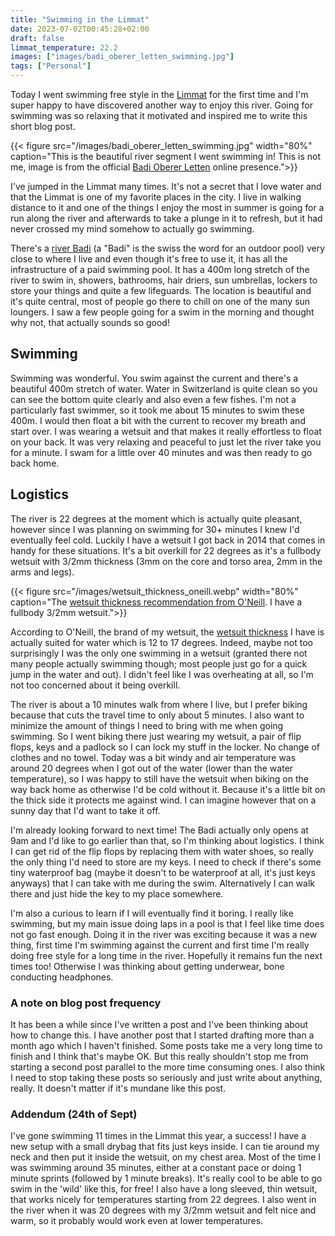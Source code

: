 ```yaml
---
title: "Swimming in the Limmat"
date: 2023-07-02T00:45:28+02:00
draft: false
limmat_temperature: 22.2
images: ["images/badi_oberer_letten_swimming.jpg"]
tags: ["Personal"]
---
```

Today I went swimming free style in the [Limmat](https://en.wikipedia.org/wiki/Limmat) for the first time and I'm super happy to have discovered another way to enjoy this river. Going for swimming was so relaxing that it motivated and inspired me to write this short blog post. 

{{< figure src="/images/badi_oberer_letten_swimming.jpg"  width="80%" caption="This is the beautiful river segment I went swimming in! This is not me, image is from the official [Badi Oberer Letten](https://www.zuerich.com/en/visit/sport/upper-letten-river-pool) online presence.">}}

I've jumped in the Limmat many times. It's not a secret that I love water and that the Limmat is one of my favorite places in the city. I live in walking distance to it and one of the things I enjoy the most in summer is going for a run along the river and afterwards to take a plunge in it to refresh, but it had never crossed my mind somehow to actually go swimming.

There's a [river Badi](https://www.stadt-zuerich.ch/ssd/de/index/sport/schwimmen/sommerbaeder/flussbad_oberer_letten.html) (a "Badi" is the swiss the word for an outdoor pool) very close to where I live and even though it's free to use it, it has all the infrastructure of a paid swimming pool. It has a 400m long stretch of the river to swim in, showers, bathrooms, hair driers, sun umbrellas, lockers to store your things and quite a few lifeguards. The location is beautiful and it's quite central, most of people go there to chill on one of the many sun loungers. I saw a few people going for a swim in the morning and thought why not, that actually sounds so good!

## Swimming
Swimming was wonderful. You swim against the current and there's a beautiful 400m stretch of water. Water in Switzerland is quite clean so you can see the bottom quite clearly and also even a few fishes. I'm not a particularly fast swimmer, so it took me about 15 minutes to swim these 400m. I would then float a bit with the current to recover my breath and start over. I was wearing a wetsuit and that makes it really effortless to float on your back. It was very relaxing and peaceful to just let the river take you for a minute. I swam for a little over 40 minutes and was then ready to go back home.

## Logistics
The river is 22 degrees at the moment which is actually quite pleasant, however since I was planning on swimming for 30+ minutes I knew I'd eventually feel cold. Luckily I have a wetsuit I got back in 2014 that comes in handy for these situations. It's a bit overkill for 22 degrees as it's a fullbody wetsuit with 3/2mm thickness (3mm on the core and torso area, 2mm in the arms and legs).

{{< figure src="/images/wetsuit_thickness_oneill.webp"  width="80%" caption="The [wetsuit thickness recommendation from O'Neill](https://eu.oneill.com/blogs/all/wetsuit-thickness). I have a fullbody 3/2mm wetsuit.">}}

According to O'Neill, the brand of my wetsuit, the [wetsuit thickness](https://eu.oneill.com/blogs/all/wetsuit-thickness) I have is actually suited for water which is 12 to 17 degrees. Indeed, maybe not too surprisingly I was the only one swimming in a wetsuit (granted there not many people actually swimming though; most people just go for a quick jump in the water and out). I didn't feel like I was overheating at all, so I'm not too concerned about it being overkill.

The river is about a 10 minutes walk from where I live, but I prefer biking because that cuts the travel time to only about 5 minutes. I also want to minimize the amount of things I need to bring with me when going swimming. So I went biking there just wearing my wetsuit, a pair of flip flops, keys and a padlock so I can lock my stuff in the locker. No change of clothes and no towel. Today was a bit windy and air temperature was around 20 degrees when I got out of the water (lower than the water temperature), so I was happy to still have the wetsuit when biking on the way back home as otherwise I'd be cold without it. Because it's a little bit on the thick side it protects me against wind. I can imagine however that on a sunny day that I'd want to take it off.

I'm already looking forward to next time! The Badi actually only opens at 9am and I'd like to go earlier than that, so I'm thinking about logistics. I think I can get rid of the flip flops by replacing them with water shoes, so really the only thing I'd need to store are my keys. I need to check if there's some tiny waterproof bag (maybe it doesn't to be waterproof at all, it's just keys anyways) that I can take with me during the swim. Alternatively I can walk there and just hide the key to my place somewhere.

I'm also a curious to learn if I will eventually find it boring. I really like swimming, but my main issue doing laps in a pool is that I feel like time does not go fast enough. Doing it in the river was exciting because it was a new thing, first time I'm swimming against the current and first time I'm really doing free style for a long time in the river. Hopefully it remains fun the next times too! Otherwise I was thinking about getting underwear, bone conducting headphones.

### A note on blog post frequency
 It has been a while since I've written a post and I've been thinking about how to change this. I have another post that I started drafting more than a month ago which I haven't finished. Some posts take me a very long time to finish and I think that's maybe OK. But this really shouldn't stop me from starting a second post parallel to the more time consuming ones. I also think I need to stop taking these posts so seriously and just write about anything, really. It doesn't matter if it's mundane like this post.

 ### Addendum (24th of Sept)
 I've gone swimming 11 times in the Limmat this year, a success! I have a new setup with a small drybag that fits just keys inside. I can tie around my neck and then put it inside the wetsuit, on my chest area. Most of the time I was swimming around 35 minutes, either at a constant pace or doing 1 minute sprints (followed by 1 minute breaks). It's really cool to be able to go swim in the 'wild' like this, for free! I also have a long sleeved, thin wetsuit, that works nicely for temperatures starting from 22 degrees. I also went in the river when it was 20 degrees with my 3/2mm wetsuit and felt nice and warm, so it probably would work even at lower temperatures. 